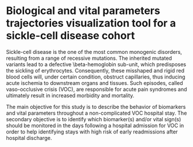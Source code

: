 # Biological and vital parameters trajectories visualization tool for a sickle-cell disease cohort

Sickle-cell disease is the one of the most common monogenic disorders, resulting from a range of recessive mutations. The inherited mutated variants lead to a defective \beta-hemoglobin sub-unit, which predisposes the sickling of erythrocytes. Consequently, these misshaped and rigid red blood cells will, under certain condition, obstruct capillaries, thus inducing acute ischemia to downstream organs and tissues. Such episodes, called vaso-occlusive crisis (VOC), are responsible for acute pain syndromes and ultimately result in increased morbidity and mortality.

The main objective for this study is to describe the behavior of biomarkers and vital parameters throughout a non-complicated VOC hospital stay. 
The secondary objective is to identify which biomarker(s) and/or vital sign(s) should be monitored in the days following a hospital admission for VOC in order to help identifying stays with high risk of early readmissions after hospital discharge.
